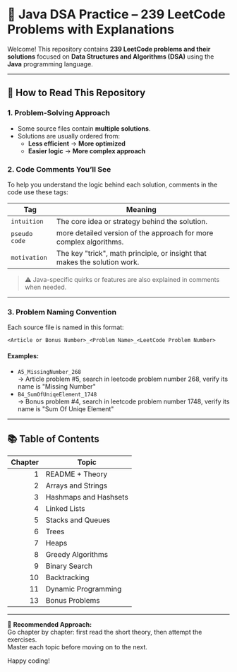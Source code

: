 # 📘 Java DSA Practice – 239 LeetCode Problems with Explanations

Welcome! This repository contains **239 LeetCode problems and their solutions** focused on **Data Structures and Algorithms (DSA)** using the **Java** programming language.

---

## 🧠 How to Read This Repository

### 1. Problem-Solving Approach
- Some source files contain **multiple solutions**.
- Solutions are usually ordered from:
  - **Less efficient** → **More optimized**
  - **Easier logic** → **More complex approach**

### 2. Code Comments You’ll See
To help you understand the logic behind each solution, comments in the code use these tags:

| Tag          | Meaning                                                                 |
|--------------|-------------------------------------------------------------------------|
| `intuition`  | The core idea or strategy behind the solution.                          |
| `pseudo code`| more detailed version of the approach for more complex algorithms.       |
| `motivation` | The key "trick", math principle, or insight that makes the solution work.|

> ⚠️ Java-specific quirks or features are also explained in comments when needed.

---

### 3. Problem Naming Convention

Each source file is named in this format:

```
<Article or Bonus Number>_<Problem Name>_<LeetCode Problem Number>
```

#### Examples:
- `A5_MissingNumber_268`  
  → Article problem #5, search in leetcode problem number 268, verify its name is "Missing Number"
- `B4_SumOfUniqeElement_1748`  
  → Bonus problem #4, search in leetcode problem number 1748, verify its name is "Sum Of Uniqe Element"
---

## 📚 Table of Contents

| Chapter | Topic                  |
|--------:|------------------------|
| 1       | README + Theory        |
| 2       | Arrays and Strings     |
| 3       | Hashmaps and Hashsets  |
| 4       | Linked Lists           |
| 5       | Stacks and Queues      |
| 6       | Trees                  |
| 7       | Heaps                  |
| 8       | Greedy Algorithms      |
| 9       | Binary Search          |
| 10      | Backtracking           |
| 11      | Dynamic Programming    |
| 13      | Bonus Problems         |

---

🎯 **Recommended Approach:**  
Go chapter by chapter: first read the short theory, then attempt the exercises.  
Master each topic before moving on to the next.

Happy coding!
